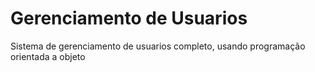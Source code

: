 # Gerenciamento de Usuarios
Sistema de gerenciamento de usuarios completo, usando programação orientada a objeto
